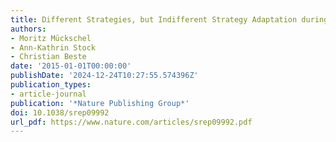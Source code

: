```yaml
---
title: Different Strategies, but Indifferent Strategy Adaptation during Action Cascading
authors:
- Moritz Mückschel
- Ann-Kathrin Stock
- Christian Beste
date: '2015-01-01T00:00:00'
publishDate: '2024-12-24T10:27:55.574396Z'
publication_types:
- article-journal
publication: '*Nature Publishing Group*'
doi: 10.1038/srep09992
url_pdf: https://www.nature.com/articles/srep09992.pdf
---
```

